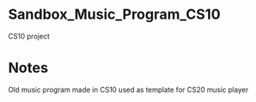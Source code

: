 # Sandbox_Music_Program_CS10
CS10 project

# Notes
Old music program made in CS10 used as template for CS20 music player